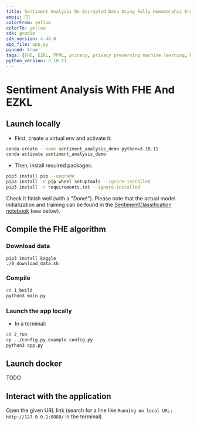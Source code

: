 ```yaml
---
title: Sentiment Analysis On Encrypted Data Using Fully Homomorphic Encryption And EZKL
emoji: 🥷💬
colorFrom: yellow
colorTo: yellow
sdk: gradio
sdk_version: 4.44.0
app_file: app.py
pinned: true
tags: [FHE, EZKL, PPML, privacy, privacy preserving machine learning, homomorphic encryption, security]
python_version: 3.10.11
---
```


# Sentiment Analysis With FHE And EZKL

## Launch locally

- First, create a virtual env and activate it:

```bash
conda create --name sentiment_analysis_demo python=3.10.11
conda activate sentiment_analysis_demo
```

- Then, install required packages:

```bash
pip3 install pip --upgrade
pip3 install -U pip wheel setuptools --ignore-installed
pip3 install -r requirements.txt --ignore-installed
```

Check it finish well (with a "Done!"). Please note that the actual model initialization and training 
can be found in the [SentimentClassification notebook](SentimentClassification.ipynb) (see below).

## Compile the FHE algorithm

### Download data

```shell
pip3 install kaggle
./0_download_data.sh
```

### Compile

```bash
cd 1_build
python3 main.py
```


### Launch the app locally

- In a terminal:

```bash
cd 2_run
cp ../config.py.example config.py
python3 app.py
```

## Launch docker

TODO

## Interact with the application

Open the given URL link (search for a line like `Running on local URL:  http://127.0.0.1:8888/` in the 
terminal).